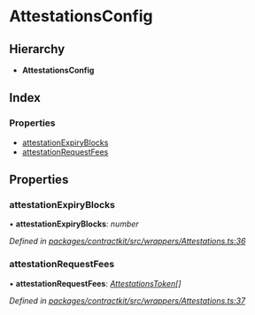 # AttestationsConfig

## Hierarchy

* **AttestationsConfig**

## Index

### Properties

* [attestationExpiryBlocks](_wrappers_attestations_.attestationsconfig.md#attestationexpiryblocks)
* [attestationRequestFees](_wrappers_attestations_.attestationsconfig.md#attestationrequestfees)

## Properties

### attestationExpiryBlocks

• **attestationExpiryBlocks**: _number_

_Defined in_ [_packages/contractkit/src/wrappers/Attestations.ts:36_](https://github.com/celo-org/celo-monorepo/blob/master/packages/contractkit/src/wrappers/Attestations.ts#L36)

### attestationRequestFees

• **attestationRequestFees**: [_AttestationsToken_](_wrappers_attestations_.attestationstoken.md)_\[\]_

_Defined in_ [_packages/contractkit/src/wrappers/Attestations.ts:37_](https://github.com/celo-org/celo-monorepo/blob/master/packages/contractkit/src/wrappers/Attestations.ts#L37)

